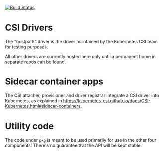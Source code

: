 [![Build Status](https://travis-ci.org/kubernetes-csi/kubernetes-csi.svg?branch=master)](https://travis-ci.org/kubernetes-csi/drivers)
# CSI Drivers

The "hostpath" driver is the driver maintained by the Kubernetes CSI team for testing purposes.

All other drivers are currently hosted here only until a permanent
home in separate repos can be found.

# Sidecar container apps

The CSI attacher, provisioner and driver registrar integrate a CSI
driver into Kubernetes, as explained in
https://kubernetes-csi.github.io/docs/CSI-Kubernetes.html#sidecar-containers.

# Utility code

The code under `pkg` is meant to be used primarily for use in the
other four components. There's no guarantee that the API will be kept
stable.
